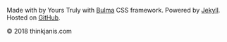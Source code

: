 <footer class="footer">
  <div class="container">
    <div class="content has-text-centered">
      <p class="is-size-7">Made with <i class="fa fa-heart text-icon" aria-hidden="true"></i> by Yours Truly with <a href="http://bulma.io" target="_blank">Bulma</a> CSS framework. Powered by <a href="https://jekyllrb.com/" target="_blank">Jekyll</a>. Hosted on <a href="https://github.com/thinkjanis" target="_blank">GitHub</a>.</p>
      <p class="is-size-7">© 2018 thinkjanis.com</p>
    </div>
  </div>
</footer>
